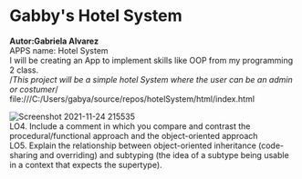 #  Gabby's Hotel System
**Autor:Gabriela Alvarez**
<br />APPS name: Hotel System 
<br />I will be creating an App to implement skills like OOP from my programming 2 class.
<br />/*This project will be a simple hotel System where the user can be an admin or costumer*/
<br />file:///C:/Users/gabya/source/repos/hotelSystem/html/index.html

![Screenshot 2021-11-24 215535](https://user-images.githubusercontent.com/69876801/143371990-b40ce3b3-f611-4dfe-92f0-f21fab845b4f.gif)
<br />LO4. Include a comment in which you compare and contrast the procedural/functional approach and the object-oriented approach
<br />LO5. Explain the relationship between object-oriented inheritance (code-sharing and overriding) and subtyping (the idea of a subtype being usable in a context that expects the supertype).
